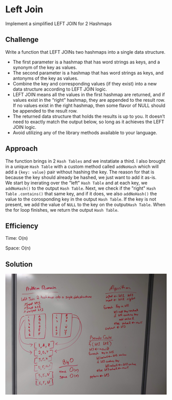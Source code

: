# Left Join
Implement a simplified LEFT JOIN for 2 Hashmaps

## Challenge
Write a function that LEFT JOINs two hashmaps into a single data structure.
* The first parameter is a hashmap that has word strings as keys, and a synonym of the key as values.
* The second parameter is a hashmap that has word strings as keys, and antonyms of the key as values.
* Combine the key and corresponding values (if they exist) into a new data structure according to LEFT JOIN logic.
* LEFT JOIN means all the values in the first hashmap are returned, and if values exist in the “right” hashmap, they are appended to the result row. If no values exist in the right hashmap, then some flavor of NULL should be appended to the result row.
* The returned data structure that holds the results is up to you. It doesn’t need to exactly match the output below, so long as it achieves the LEFT JOIN logic.
* Avoid utilizing any of the library methods available to your language.

## Approach  
The function brings in 2 `Hash Tables` and we instatiate a third.  I also brought in a unique `Hash Table` with a custom method called `addNoHash` which will add a `{key: value}` pair without hashing the key.  The reason for that is because the key should already be hashed, we just want to add it as-is.  
We start by inerating over the "left" `Hash Table` and at each key, we `addNoHash()` to the output `Hash Table`.  Next, we check if the "right" `Hash Table` `.contains()` that same key, and if it does, we also `addNoHash()` the value to the corosponding key in the output `Hash Table`.  If the key is not present, we add the value of `NULL` to the key on the output`Hash Table`.  When the for loop finishes, we return the output `Hash Table`.

## Efficiency
Time: O(n)

Space: O(n)

## Solution
![leftJoin whiteboard image](https://github.com/Kcils360/data-structures-and-algorithms-JS/blob/master/assets/leftJoin.jpg "leftJoin White Board Image")

